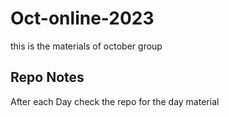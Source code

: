 # Oct-online-2023
this is the materials of october group 

## Repo Notes
After each Day check the repo for the day material
